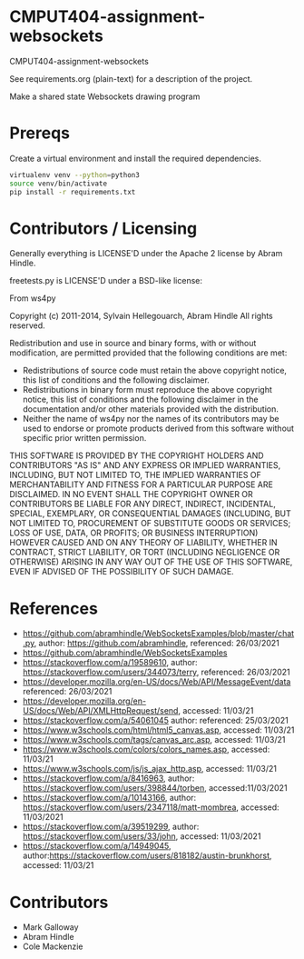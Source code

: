 CMPUT404-assignment-websockets
==============================

CMPUT404-assignment-websockets

See requirements.org (plain-text) for a description of the project.

Make a shared state Websockets drawing program

Prereqs
=======
Create a virtual environment and install the required dependencies.

```bash
virtualenv venv --python=python3
source venv/bin/activate
pip install -r requirements.txt
```

Contributors / Licensing
========================

Generally everything is LICENSE'D under the Apache 2 license by Abram Hindle.

freetests.py is LICENSE'D under a BSD-like license:

From ws4py

Copyright (c) 2011-2014, Sylvain Hellegouarch, Abram Hindle
All rights reserved.

Redistribution and use in source and binary forms, with or without
modification, are permitted provided that the following conditions are met:

 * Redistributions of source code must retain the above copyright notice,
   this list of conditions and the following disclaimer.
 * Redistributions in binary form must reproduce the above copyright
   notice, this list of conditions and the following disclaimer in the
   documentation and/or other materials provided with the distribution.
 * Neither the name of ws4py nor the names of its contributors may be used
   to endorse or promote products derived from this software without
   specific prior written permission.

THIS SOFTWARE IS PROVIDED BY THE COPYRIGHT HOLDERS AND CONTRIBUTORS "AS IS"
AND ANY EXPRESS OR IMPLIED WARRANTIES, INCLUDING, BUT NOT LIMITED TO, THE
IMPLIED WARRANTIES OF MERCHANTABILITY AND FITNESS FOR A PARTICULAR PURPOSE
ARE DISCLAIMED. IN NO EVENT SHALL THE COPYRIGHT OWNER OR CONTRIBUTORS BE
LIABLE FOR ANY DIRECT, INDIRECT, INCIDENTAL, SPECIAL, EXEMPLARY, OR
CONSEQUENTIAL DAMAGES (INCLUDING, BUT NOT LIMITED TO, PROCUREMENT OF
SUBSTITUTE GOODS OR SERVICES; LOSS OF USE, DATA, OR PROFITS; OR BUSINESS
INTERRUPTION) HOWEVER CAUSED AND ON ANY THEORY OF LIABILITY, WHETHER IN
CONTRACT, STRICT LIABILITY, OR TORT (INCLUDING NEGLIGENCE OR OTHERWISE)
ARISING IN ANY WAY OUT OF THE USE OF THIS SOFTWARE, EVEN IF ADVISED OF THE
POSSIBILITY OF SUCH DAMAGE.

# References
* https://github.com/abramhindle/WebSocketsExamples/blob/master/chat.py, author: https://github.com/abramhindle, referenced: 26/03/2021 
* https://github.com/abramhindle/WebSocketsExamples
* https://stackoverflow.com/a/19589610, author: https://stackoverflow.com/users/344073/terry, referenced: 26/03/2021
* https://developer.mozilla.org/en-US/docs/Web/API/MessageEvent/data referenced: 26/03/2021
* https://developer.mozilla.org/en-US/docs/Web/API/XMLHttpRequest/send, accessed: 11/03/21
* https://stackoverflow.com/a/54061045 author: referenced: 25/03/2021
* https://www.w3schools.com/html/html5_canvas.asp, accessed: 11/03/21
* https://www.w3schools.com/tags/canvas_arc.asp, accessed: 11/03/21
* https://www.w3schools.com/colors/colors_names.asp, accessed: 11/03/21
* https://www.w3schools.com/js/js_ajax_http.asp, accessed: 11/03/21
* https://stackoverflow.com/a/8416963, author: https://stackoverflow.com/users/398844/torben, accessed:11/03/2021
* https://stackoverflow.com/a/10143166, author: https://stackoverflow.com/users/2347118/matt-mombrea, accessed: 11/03/2021
* https://stackoverflow.com/a/39519299, author: https://stackoverflow.com/users/33/john, accessed: 11/03/2021
* https://stackoverflow.com/a/14949045, author:https://stackoverflow.com/users/818182/austin-brunkhorst, accessed: 11/03/21 

Contributors
============

* Mark Galloway
* Abram Hindle
* Cole Mackenzie
